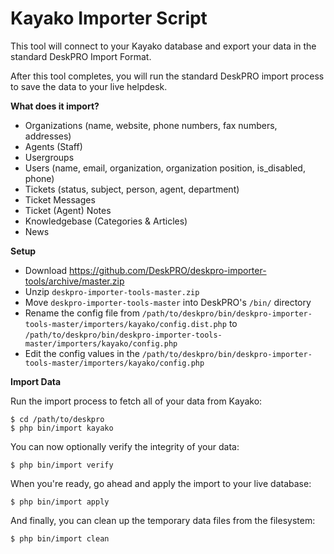 Kayako Importer Script
======================

This tool will connect to your Kayako database and export your data in the standard DeskPRO Import Format.

After this tool completes, you will run the standard DeskPRO import process to save the data to your live helpdesk.

**What does it import?**

* Organizations (name, website, phone numbers, fax numbers, addresses)
* Agents (Staff)
* Usergroups
* Users (name, email, organization, organization position, is_disabled, phone)
* Tickets (status, subject, person, agent, department)
* Ticket Messages
* Ticket (Agent) Notes
* Knowledgebase (Categories & Articles)
* News

**Setup**

* Download https://github.com/DeskPRO/deskpro-importer-tools/archive/master.zip
* Unzip `deskpro-importer-tools-master.zip`
* Move `deskpro-importer-tools-master` into DeskPRO's `/bin/` directory
* Rename the config file from `/path/to/deskpro/bin/deskpro-importer-tools-master/importers/kayako/config.dist.php` to `/path/to/deskpro/bin/deskpro-importer-tools-master/importers/kayako/config.php`
* Edit the config values in the `/path/to/deskpro/bin/deskpro-importer-tools-master/importers/kayako/config.php`

**Import Data**

Run the import process to fetch all of your data from Kayako:

    $ cd /path/to/deskpro
    $ php bin/import kayako

You can now optionally verify the integrity of your data:

    $ php bin/import verify

When you're ready, go ahead and apply the import to your live database:

    $ php bin/import apply

And finally, you can clean up the temporary data files from the filesystem:

    $ php bin/import clean
